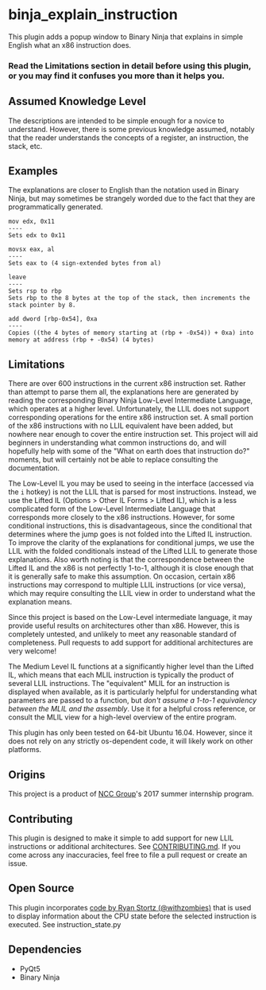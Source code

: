 # binja_explain_instruction
This plugin adds a popup window to Binary Ninja that explains in simple English what an x86 instruction does.

### Read the Limitations section in detail before using this plugin, or you may find it confuses you more than it helps you.

## Assumed Knowledge Level
The descriptions are intended to be simple enough for a novice to understand. However, there is some previous knowledge assumed, notably that the reader understands the concepts of a register, an instruction, the stack, etc.

## Examples
The explanations are closer to English than the notation used in Binary Ninja, but may sometimes be strangely worded due to the fact that they are programmatically generated.
```
mov edx, 0x11
----
Sets edx to 0x11
```
```
movsx eax, al
----
Sets eax to (4 sign-extended bytes from al)
```
```
leave
----
Sets rsp to rbp
Sets rbp to the 8 bytes at the top of the stack, then increments the stack pointer by 8.
```
```
add dword [rbp-0x54], 0xa
----
Copies ((the 4 bytes of memory starting at (rbp + -0x54)) + 0xa) into memory at address (rbp + -0x54) (4 bytes)
```

## Limitations
There are over 600 instructions in the current x86 instruction set. Rather than attempt to parse them all, the explanations here are generated by reading the corresponding Binary Ninja Low-Level Intermediate Language, which operates at a higher level. Unfortunately, the LLIL does not support corresponding operations for the entire x86 instruction set. A small portion of the x86 instructions with no LLIL equivalent have been added, but nowhere near enough to cover the entire instruction set. This project will aid beginners in understanding what common instructions do, and will hopefully help with some of the "What on earth does that instruction do?" moments, but will certainly not be able to replace consulting the documentation.

The Low-Level IL you may be used to seeing in the interface (accessed via the `i` hotkey) is not the LLIL that is parsed for most instructions. Instead, we use the Lifted IL (Options > Other IL Forms > Lifted IL), which is a less complicated form of the Low-Level Intermediate Language that corresponds more closely to the x86 instructions. However, for some conditional instructions, this is disadvantageous, since the conditional that determines where the jump goes is not folded into the Lifted IL instruction. To improve the clarity of the explanations for conditional jumps, we use the LLIL with the folded conditionals instead of the Lifted LLIL to generate those explanations. Also worth noting is that the correspondence between the Lifted IL and the x86 is not perfectly 1-to-1, although it is close enough that it is generally safe to make this assumption. On occasion, certain x86 instructions may correspond to multiple LLIL instructions (or vice versa), which may require consulting the LLIL view in order to understand what the explanation means.

Since this project is based on the Low-Level intermediate language, it may provide useful results on architectures other than x86. However, this is completely untested, and unlikely to meet any reasonable standard of completeness. Pull requests to add support for additional architectures are very welcome!

The Medium Level IL functions at a significantly higher level than the Lifted IL, which means that each MLIL instruction is typically the product of several LLIL instructions. The "equivalent" MLIL for an instruction is displayed when available, as it is particularly helpful for understanding what parameters are passed to a function, but *don't assume a 1-to-1 equivalency between the MLIL and the assembly*. Use it for a helpful cross reference, or consult the MLIL view for a high-level overview of the entire program.

This plugin has only been tested on 64-bit Ubuntu 16.04. However, since it does not rely on any strictly os-dependent code, it will likely work on other platforms.

## Origins
This project is a product of [NCC Group](https://www.nccgroup.trust/us/)'s 2017 summer internship program.

## Contributing
This plugin is designed to make it simple to add support for new LLIL instructions or additional architectures. See [CONTRIBUTING.md](https://github.com/ehennenfent/binja_explain_instruction/blob/master/CONTRIBUTING.md). If you come across any inaccuracies, feel free to file a pull request or create an issue.

## Open Source
This plugin incorporates [code by Ryan Stortz (@withzombies)](https://gist.github.com/withzombies/d4f0502754407b22da02664d4eb2fbae) that is used to display information about the CPU state before the selected instruction is executed. See instruction_state.py

## Dependencies
* PyQt5
* Binary Ninja
